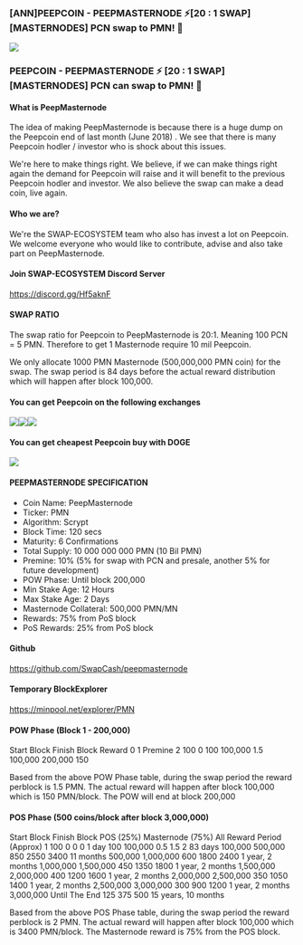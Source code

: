 ### [ANN]PEEPCOIN - PEEPMASTERNODE ⚡️[20 : 1 SWAP][MASTERNODES] PCN swap to PMN! 🚀 

![](https://ip.bitcointalk.org/?u=https%3A%2F%2Fi.imgur.com%2FYpLf3rr.png&t=592&c=W7l5F6u_PefH7g)

### PEEPCOIN - PEEPMASTERNODE ⚡️ [20 : 1 SWAP][MASTERNODES] PCN can swap to PMN! 🚀



#### What is PeepMasternode
The idea of making PeepMasternode is because there is a huge dump on the Peepcoin end of last month (June 2018) . We see that there is many Peepcoin hodler / investor who is shock about this issues. 

We're here to make things right. We believe, if we can make things right again the demand for Peepcoin will raise and it will benefit to the previous Peepcoin hodler and investor. We also believe the swap can make a dead coin, live again.


#### Who we are?
We're the SWAP-ECOSYSTEM team who also has invest a lot on Peepcoin. We welcome everyone who would like to contribute, advise and also take part on PeepMasternode. 

#### Join SWAP-ECOSYSTEM Discord Server
https://discord.gg/Hf5aknF


#### SWAP RATIO
The swap ratio for Peepcoin to PeepMasternode is 20:1. Meaning 100 PCN = 5 PMN. Therefore to get 1 Masternode require 10 mil Peepcoin.

We only allocate 1000 PMN Masternode (500,000,000 PMN coin) for the swap. The swap period is 84 days before the actual reward distribution which will happen after block 100,000.


#### You can get Peepcoin on the following exchanges

![](https://ip.bitcointalk.org/?u=https%3A%2F%2Fi.imgur.com%2FhK6yJF5.png&t=592&c=DEUFYOxwTig09w)![](https://ip.bitcointalk.org/?u=https%3A%2F%2Fi.imgur.com%2Fz8JLbpg.jpg&t=592&c=6mcHWiU6-3o58Q)![](https://ip.bitcointalk.org/?u=https%3A%2F%2Fi.imgur.com%2Fav3qQbt.png&t=592&c=ybpHWVXOI1DOPA)



#### You can get cheapest Peepcoin buy with DOGE

![](https://ip.bitcointalk.org/?u=https%3A%2F%2Fi.imgur.com%2F4j1GsUu.png&t=592&c=bsQOF6cvmxBGFA)

#### PEEPMASTERNODE SPECIFICATION

- Coin Name: PeepMasternode
- Ticker: PMN
- Algorithm: Scrypt 
- Block Time: 120 secs 
- Maturity: 6 Confirmations 
- Total Supply: 10 000 000 000 PMN (10 Bil PMN)
- Premine: 10% (5% for swap with PCN and presale, another 5% for future development)
- POW Phase: Until block 200,000 
- Min Stake Age: 12 Hours 
- Max Stake Age: 2 Days 
- Masternode Collateral: 500,000 PMN/MN 
- Rewards: 75% from PoS block
- PoS Rewards: 25% from PoS block


#### Github

https://github.com/SwapCash/peepmasternode


#### Temporary BlockExplorer

https://minpool.net/explorer/PMN


#### POW Phase (Block 1 - 200,000)


Start Block Finish Block  Reward 
0             1           Premine 
2            100          0 
100        100,000       1.5 
100,000    200,000       150 


Based from the above POW Phase table, during the swap period the reward perblock is 1.5 PMN. The actual reward will happen after block 100,000 which is 150 PMN/block. The POW will end at block 200,000 


#### POS Phase (500 coins/block after block 3,000,000)



Start Block  Finish Block   POS (25%) Masternode (75%)   All Reward  Period (Approx) 
1             100              0        0                     0            1 day 
100          100,000          0.5      1.5                    2           83 days 
100,000      500,000          850      2550                   3400        11 months 
500,000      1,000,000        600      1800                   2400        1 year, 2 months 
1,000,000    1,500,000        450      1350                   1800        1 year, 2 months 
1,500,000    2,000,000        400      1200                   1600        1 year, 2 months 
2,000,000    2,500,000        350      1050                   1400        1 year, 2 months 
2,500,000    3,000,000        300      900                    1200        1 year, 2 months 
3,000,000    Until The End    125      375                    500         15 years, 10 months 


Based from the above POS Phase table, during the swap period the reward perblock is 2 PMN. The actual reward will happen after block 100,000 which is 3400 PMN/block. The Masternode reward is 75% from the POS block.